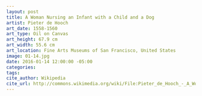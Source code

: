 ```yaml
---
layout: post
title: A Woman Nursing an Infant with a Child and a Dog
artist: Pieter de Hooch
art_date: 1558-1560
art_type: Oil on Canvas
art_height: 67.9 cm
art_width: 55.6 cm
art_location: Fine Arts Museums of San Francisco, United States
image: 01-14.jpg
date: 2016-01-14 12:00:00 -05:00
categories:
tags:
cite_author: Wikipedia
cite_url: http://commons.wikimedia.org/wiki/File:Pieter_de_Hooch_-_A_Woman_Nursing_an_Infant_with_a_Child_and_a_Dog_-_WGA11697.jpg
---
```

